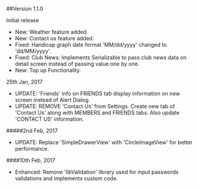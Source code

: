 ##Version 1.1.0

Initial release

- New: Weather feature added.
- New: Contact us feature added.
- Fixed: Handicap graph date format 'MM/dd/yyyy' changed to 'dd/MM/yyyy'.
- Fixed: Club News: Implements Serializable to pass club news data on detail screen instead of passing value one by one.
- New:  Top up Functionality.

25th Jan, 2017
- UPDATE: 'Friends' info on FRIENDS tab display information on new screen instead of Alert Dialog.
- UPDATE: REMOVE 'Contact Us' from Settings. Create new tab of 'Contact Us' along with MEMBERS and FRIENDS tabs. Also update 'CONTACT US' information.

#####2nd Feb, 2017
  - UPDATE: Replace 'SimpleDrawerView' with 'CircleImageView' for better performance.

####10th Feb, 2017
  - Enhanced: Remove 'libValidation' library used for input passwords validations and implements custom code.